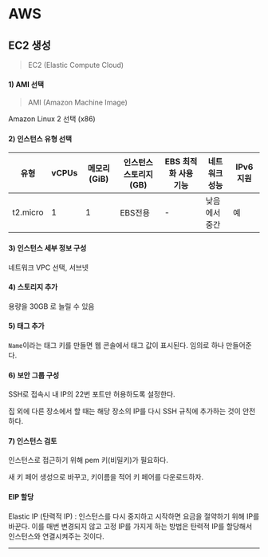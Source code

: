 # AWS



## EC2 생성

> EC2 (Elastic Compute Cloud)



#### 1) AMI 선택

> AMI (Amazon Machine Image)

Amazon Linux 2 선택 (x86)



#### 2) 인스턴스 유형 선택

| 유형     | vCPUs | 메모리(GiB) | 인스턴스 스토리지(GB) | EBS 최적화 사용 기능 | 네트워크 성능 | IPv6 지원 |
| -------- | ----- | ----------- | --------------------- | -------------------- | ------------- | --------- |
| t2.micro | 1     | 1           | EBS전용               | -                    | 낮음에서 중간 | 예        |



#### 3) 인스턴스 세부 정보 구성

네트워크 VPC 선택, 서브넷



#### 4) 스토리지 추가

용량을 30GB 로 늘릴 수 있음



#### 5) 태그 추가

`Name`이라는 태그 키를 만들면 웹 콘솔에서 태그 값이 표시된다. 임의로 하나 만들어준다.



#### 6) 보안 그룹 구성

SSH로 접속시 내 IP의 22번 포트만 허용하도록 설정한다.

집 외에 다른 장소에서 할 때는 해당 장소의 IP를 다시 SSH 규칙에 추가하는 것이 안전하다.



#### 7) 인스턴스 검토

인스턴스로 접근하기 위해 pem 키(비밀키)가 필요하다.

새 키 페어 생성으로 바꾸고, 키이름을 적어 키 페어를 다운로드하자.



#### EIP 할당

Elastic IP (탄력적 IP) : 인스턴스를 다시 중지하고 시작하면 요금을 절약하기 위해 IP를 바꾼다. 이를 매번 변경되지 않고 고정 IP를 가지게 하는 방법은 탄력적 IP를 할당해서 인스턴스와 연결시켜주는 것이다.



---

